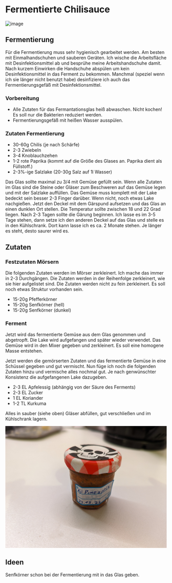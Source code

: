 # Fermentierte Chilisauce

![image](images/chilisauce/IMG_20211127_173437.jpg)
## Fermentierung

Für die Fermentierung muss sehr hygienisch gearbeitet werden. Am besten mit Einmalhandschuhen und sauberen Geräten.
Ich wische die Arbeitsfläche mit Desinfektionsmittel ab und besprühe meine Arbeitshandschuhe damit. Nach kurzem Einwirken die Handschuhe abspülen um kein Desinfektionsmittel in das Ferment zu bekommen.
Manchmal (speziel wenn ich sie länger nicht benutzt habe) desinfiziere ich auch das Fermentierungsgefäß mit Desinfektionsmittel.

### Vorbereitung

- Alle Zutaten für das Fermantationsglas heiß abwaschen. Nicht kochen! Es soll nur die Bakterien reduziert werden.
- Fermentierungsgefäß mit heißen Wasser ausspülen.

### Zutaten Fermentierung

- 30-60g Chilis (je nach Schärfe)
- 2-3 Zwiebeln
- 3-4 Knoblauchzehen
- 1-2 rote Paprika (kommt auf die Größe des Glases an. Paprika dient als Füllstoff.)
- 2-3%-ige Salzlake (20-30g Salz auf 1l Wasser)

Das Glas sollte maximal zu 3/4 mit Gemüse gefüllt sein. Wenn alle Zutaten im Glas sind die Steine oder Gläser zum Beschweren auf das Gemüse legen und mit der Salzlake auffüllen. Das Gemüse muss komplett mit der Lake bedeckt sein besser 2-3 Finger darüber. Wenn nicht, noch etwas Lake nachgießen. Jetzt den Deckel mit dem Gärspund aufsetzen und das Glas an einen dunklen Ort stellen. Die Temperatur sollte zwischen 18 und 22 Grad liegen. Nach 2-3 Tagen sollte die Gärung beginnen. Ich lasse es im 3-5 Tage stehen, dann setze ich den anderen Deckel auf das Glas und stelle es in den Kühlschrank. Dort kann lasse ich es ca. 2 Monate stehen. Je länger es steht, desto saurer wird es.

## Zutaten

### Festzutaten Mörsern

Die folgenden Zutaten werden im Mörser zerkleinert. Ich mache das immer in 2-3 Durchgängen. Die Zutaten werden in der Reihenfolge zerkleinert, wie sie hier aufgelistet sind. Die Zutaten werden nicht zu fein zerkleinert. Es soll noch etwas Struktur vorhanden sein.

- 15-20g Pfefferkörner 
- 15-20g Senfkörner (hell)
- 15-20g Senfkörner (dunkel)

### Ferment 

Jetzt wird das fermentierte Gemüse aus dem Glas genommen und abgetropft. Die Lake wird aufgefangen und später wieder verwendet. Das Gemüse wird in den Mixer gegeben und zerkleinert. Es soll eine homogene Masse entstehen. 

Jetzt werden die gemörserten Zutaten und das fermentierte Gemüse in eine Schüssel gegeben und gut vermischt. Nun füge ich noch die folgenden Zutaten hinzu und vermische alles nochmal gut. Je nach genwünschter Konsistenz die aufgefangenen Lake dazugeben.

- 2-3 EL Apfelessig (abhängig von der Säure des Ferments)
- 2-3 EL Zucker
- 1 EL Koriander
- 1-2 TL Kurkuma

Alles in sauber (siehe oben) Gläser abfüllen, gut verschließen und im Kühlschrank lagern.

![image](images/chilisauce/IMG_20230511_185609383.jpg)
## Ideen

Senfkörner schon bei der Fermentierung mit in das Glas geben.